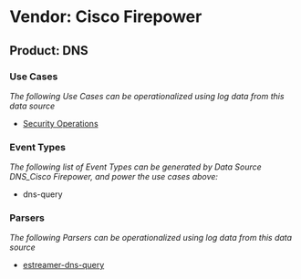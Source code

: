 Vendor: Cisco Firepower
=======================
Product: DNS
------------

### Use Cases

_The following Use Cases can be operationalized using log data from this data source_

* [Security Operations](usecase_security_operations.md)


### Event Types

_The following list of Event Types can be generated by Data Source DNS_Cisco Firepower, and power the use cases above:_

- dns-query


### Parsers

_The following Parsers can be operationalized using log data from this data source_

* [estreamer-dns-query](parserContent_estreamer-dns-query.md)
